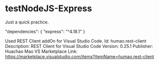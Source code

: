 # testNodeJS-Express
Just a quick practice.

  "dependencies": {
    "express": "^4.18.1"
  }
  
  
Used REST Client addOn for Visual Studio Code.
Id: humao.rest-client
Description: REST Client for Visual Studio Code
Version: 0.25.1
Publisher: Huachao Mao
VS Marketplace Link: https://marketplace.visualstudio.com/items?itemName=humao.rest-client
